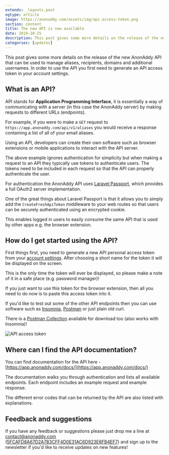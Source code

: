 ```yaml
---
extends: _layouts.post
ogtype: article
image: https://anonaddy.com/assets/img/api-access-token.png
section: content
title: The new API is now available
date: 2019-10-25
description: This post gives some more details on the release of the new AnonAddy API that can be used to manage aliases, recipients, domains and additional usernames. In order to use the API you first need to generate an API access token in your account settings.
categories: [updates]
---
```


This post gives some more details on the release of the new AnonAddy API that can be used to manage aliases, recipients, domains and additional usernames. In order to use the API you first need to generate an API access token in your account settings.

## What is an API?

API stands for **Application Programming Interface**, it is essentially a way of communicating with a server (in this case the AnonAddy server) by making requests to different URLs (endpoints).

For example, if you were to make a `GET` request to `https://app.anonaddy.com/api/v1/aliases` you would receive a response containing a list of all of your email aliases.

Using an API, developers can create their own software such as browser extensions or mobile applications to interact with the API server.

The above example ignores authentication for simplicity but when making a request to an API they typically use tokens to authenticate users. The tokens need to be included in each request so that the API can properly authenticate the user.

For authentication the AnonAddy API uses [Laravel Passport](https://laravel.com/docs/6.x/passport), which provides a full OAuth2 server implementation.

One of the great things about Laravel Passport is that it allows you to simply add the `CreateFreshApiToken` middleware to your web routes so that users can be securely authenticated using an encrypted cookie.

This enables logged in users to easily consume the same API that is used by other apps e.g. the browser extension.

## How do I get started using the API?

First things first, you need to generate a new API personal access token from your [account settings](https://app.anonaddy.com/settings). After choosing a short name for the token it will be displayed on the screen.

This is the only time the token will ever be displayed, so please make a note of it in a safe place (e.g. password manager)!

If you just want to use this token for the browser extension, then all you need to do now is to paste this access token into it.

If you'd like to test out some of the other API endpoints then you can use software such as [Insomnia](https://insomnia.rest/), [Postman](https://www.getpostman.com/) or just plain old curl.

There is a [Postman Collection](https://app.anonaddy.com/docs/collection.json) available for download too (also works with Insomnia)!

<div class="flex justify-center">
  <img class="shadow" src="/assets/img/api-access-token.png" alt="API access token" title="API access token">
</div>

## Where can I find the API documentation?

You can find documentation for the API here - [https://app.anonaddy.com/docs/](https://app.anonaddy.com/docs/)

The documentation walks you through authentication and lists all available endpoints. Each endpoint includes an example request and example response.

The different error codes that can be returned by the API are also listed with explanations.

## Feedback and suggestions

If you have any feedback or suggestions please just drop me a line at [contact@anonaddy.com](mailto:contact@anonaddy.com) <span class="break-words text-sm">([5FCAFD8A67D2A783CFF4D0E31AC6D923E6FB4EF7](https://keys.openpgp.org/search?q=5FCAFD8A67D2A783CFF4D0E31AC6D923E6FB4EF7))</span> and sign up to the newsletter if you'd like to receive updates on new features!
